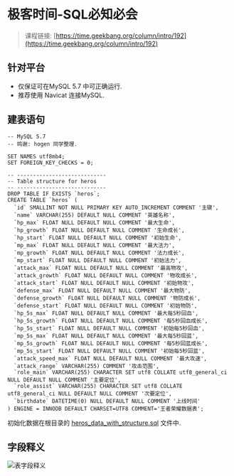 # 极客时间-SQL必知必会

> 课程链接: [https://time.geekbang.org/column/intro/192](https://time.geekbang.org/column/intro/192)

## 针对平台

* 仅保证可在MySQL 5.7 中可正确运行.
* 推荐使用 Navicat 连接MySQL.

## 建表语句

```
-- MySQL 5.7
-- 鸣谢: hogen 同学整理.

SET NAMES utf8mb4;
SET FOREIGN_KEY_CHECKS = 0;

-- ----------------------------
-- Table structure for heros
-- ----------------------------
DROP TABLE IF EXISTS `heros`;
CREATE TABLE `heros` (
  `id` SMALLINT NOT NULL PRIMARY KEY AUTO_INCREMENT COMMENT '主键',
  `name` VARCHAR(255) DEFAULT NULL COMMENT '英雄名称',
  `hp_max` FLOAT NULL DEFAULT NULL COMMENT '最大生命',
  `hp_growth` FLOAT NULL DEFAULT NULL COMMENT '生命成长',
  `hp_start` FLOAT NULL DEFAULT NULL COMMENT '初始生命',
  `mp_max` FLOAT NULL DEFAULT NULL COMMENT '最大法力',
  `mp_growth` FLOAT NULL DEFAULT NULL COMMENT '法力成长',
  `mp_start` FLOAT NULL DEFAULT NULL COMMENT '初始法力',
  `attack_max` FLOAT NULL DEFAULT NULL COMMENT '最高物攻',
  `attack_growth` FLOAT NULL DEFAULT NULL COMMENT '物攻成长',
  `attack_start` FLOAT NULL DEFAULT NULL COMMENT '初始物攻',
  `defense_max` FLOAT NULL DEFAULT NULL COMMENT '最大物防',
  `defense_growth` FLOAT NULL DEFAULT NULL COMMENT '物防成长',
  `defense_start` FLOAT NULL DEFAULT NULL COMMENT '初始物防',
  `hp_5s_max` FLOAT NULL DEFAULT NULL COMMENT '最大每5秒回血',
  `hp_5s_growth` FLOAT NULL DEFAULT NULL COMMENT '每5秒回血成长',
  `hp_5s_start` FLOAT NULL DEFAULT NULL COMMENT '初始每5秒回血',
  `mp_5s_max` FLOAT NULL DEFAULT NULL COMMENT '最大每5秒回蓝',
  `mp_5s_growth` FLOAT NULL DEFAULT NULL COMMENT '每5秒回蓝成长',
  `mp_5s_start` FLOAT NULL DEFAULT NULL COMMENT '初始每5秒回蓝',
  `attack_speed_max` FLOAT NULL DEFAULT NULL COMMENT '最大攻速',
  `attack_range` VARCHAR(255) COMMENT '攻击范围',
  `role_main` VARCHAR(255) CHARACTER SET utf8 COLLATE utf8_general_ci NULL DEFAULT NULL COMMENT '主要定位',
  `role_assist` VARCHAR(255) CHARACTER SET utf8 COLLATE utf8_general_ci NULL DEFAULT NULL COMMENT '次要定位',
  `birthdate` DATETIME(0) NULL DEFAULT NULL COMMENT '上线时间'
) ENGINE = INNODB DEFAULT CHARSET=UTF8 COMMENT='王者荣耀数据表';

```

初始化数据在根目录的 [heros_data_with_structure.sql](https://github.com/pruidong/sql_heros_data/blob/master/heros_data_with_structure.sql) 文件中.

## 字段释义

![表字段释义](https://github.com/pruidong/sql_heros_data/blob/master/table-comments.png)


